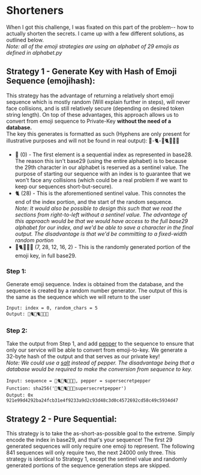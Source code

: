 # Shorteners  
When I got this challenge, I was fixated on this part of the problem-- how to actually shorten the secrets. I came up with a few different solutions, as outlined below.   
*Note: all of the emoji strategies are using an alphabet of 29 emojis as defined in alphabet.py*
## Strategy 1 - Generate Key with Hash of Emoji Sequence (emojihash):  
This strategy has the advantage of returning a relatively short emoji sequence which is mostly random (Will explain further in steps), will never face collisions, and is still relatively secure (depending on desired token string length). On top of these advantages, this approach allows us to convert from emoji sequence to Private-Key **without the need of a database.**  
The key this generates is formatted as such (Hyphens are only present for illustrative purposes and will not be found in real output):
🦔-🐈-🦅🐈🦆🐳🦊
* 🦔 (0) - The first element is a sequential index as represented in base28. The reason this isn't base29 (using the entire alphabet) is to because the 29th character in our alphabet is reserved as a sentinel value. The purpose of starting our sequence with an index is to guarantee that we won't face any collisions (which could be a real problem if we want to keep our sequences short-but-secure). 
* 🐈 (28) - This is the aforementioned sentinel value. This connotes the end of the index portion, and the start of the random sequence.  
*Note: It would also be possible to design this such that we read the sections from right-to-left without a sentinel value. The advantage of this approach would be that we would have access to the full base29 alphabet for our index, and we'd be able to save a character in the final output. The disadvantage is that we'd be committing to a fixed-width random portion*
* 🦅🐈🦆🐳🦊 (7, 28, 12, 16, 2) - This is the randomly generated portion of the emoji key, in full base29. 

### Step 1: 
Generate emoji sequence. Index is obtained from the database, and the sequence is created by a random number generator. The output of this is the same as the sequence which we will return to the user  
```
Input: index = 0, random_chars = 5
Output: 🦔🐈🦅🐈🦆🐳🦊
```
### Step 2: 
Take the output from Step 1, and add [pepper](https://en.wikipedia.org/wiki/Pepper_(cryptography)) to the sequence to ensure that only our service will be able to convert from emoji-to-key. We generate a 32-byte hash of the output and that serves as our private key!   
*Note: We could use a [salt](https://en.wikipedia.org/wiki/Salt_(cryptography)) instead of pepper. The disadvantage being that a database would be required to make the conversion from sequence to key.*  
```
Input: sequence = 🦔🐈🦅🐈🦆🐳🦊, pepper = supersecretpepper
Function: sha256('🦔🐈🦅🐈🦆🐳🦊supersecretpepper')
Output: 0x 921e99d4292ba24fcb31e4f9233a9d2c93d48c3d0c4572692cd58c49c5934d47
```  
## Strategy 2 - Pure Sequential:  
This strategy is to take the as-short-as-possible goal to the extreme. Simply encode the index in base29, and that's your sequence! The first 29 generated sequences will only require one emoji to represent. The following 841 sequences will only require two, the next 24000 only three. This strategy is identical to Strategy 1, except the sentinel value and randomly generated portions of the sequence generation steps are skipped. 